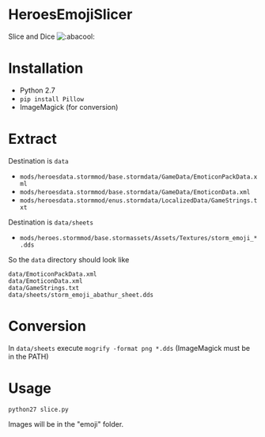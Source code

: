 # HeroesEmojiSlicer
Slice and Dice ![:abacool:](https://i.imgur.com/cEUaVLY.png)

# Installation

- Python 2.7
- `pip install Pillow`
- ImageMagick (for conversion)

# Extract

Destination is `data`

- `mods/heroesdata.stormmod/base.stormdata/GameData/EmoticonPackData.xml`
- `mods/heroesdata.stormmod/base.stormdata/GameData/EmoticonData.xml`
- `mods/heroesdata.stormmod/enus.stormdata/LocalizedData/GameStrings.txt`

Destination is `data/sheets`

- `mods/heroes.stormmod/base.stormassets/Assets/Textures/storm_emoji_*.dds`

So the `data` directory should look like

```
data/EmoticonPackData.xml
data/EmoticonData.xml
data/GameStrings.txt
data/sheets/storm_emoji_abathur_sheet.dds
```

# Conversion

In `data/sheets` execute `mogrify -format png *.dds` (ImageMagick must be in the PATH)

# Usage

`python27 slice.py`

Images will be in the "emoji" folder.
